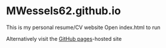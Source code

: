# MWessels62.github.io

This is my personal resume/CV website
Open index.html to run

Alternatively visit the <a href="https://mwessels62.github.io" target ="_blank">GitHub pages</a>-hosted site
